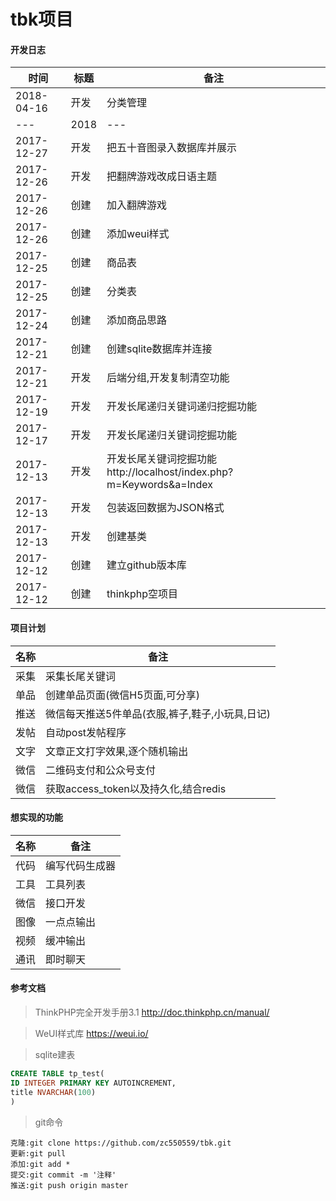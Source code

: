 tbk项目
======

#### 开发日志

时间|标题|备注
---|---|---
2018-04-16|开发|分类管理
---|2018|---
2017-12-27|开发|把五十音图录入数据库并展示
2017-12-26|开发|把翻牌游戏改成日语主题
2017-12-26|创建|加入翻牌游戏
2017-12-26|创建|添加weui样式
2017-12-25|创建|商品表
2017-12-25|创建|分类表
2017-12-24|创建|添加商品思路
2017-12-21|创建|创建sqlite数据库并连接
2017-12-21|开发|后端分组,开发复制清空功能
2017-12-19|开发|开发长尾递归关键词递归挖掘功能
2017-12-17|开发|开发长尾递归关键词挖掘功能
2017-12-13|开发|开发长尾关键词挖掘功能 http://localhost/index.php?m=Keywords&a=Index
2017-12-13|开发|包装返回数据为JSON格式
2017-12-13|开发|创建基类
2017-12-12|创建|建立github版本库
2017-12-12|创建|thinkphp空项目


#### 项目计划

名称|备注
----|---
采集|采集长尾关键词
单品|创建单品页面(微信H5页面,可分享)
推送|微信每天推送5件单品(衣服,裤子,鞋子,小玩具,日记)
发帖|自动post发帖程序
文字|文章正文打字效果,逐个随机输出
微信|二维码支付和公众号支付
微信|获取access_token以及持久化,结合redis

#### 想实现的功能

名称|备注
----|---
代码|编写代码生成器
工具|工具列表
微信|接口开发
图像|一点点输出
视频|缓冲输出
通讯|即时聊天

#### 参考文档

> ThinkPHP完全开发手册3.1 http://doc.thinkphp.cn/manual/

> WeUI样式库 https://weui.io/

> sqlite建表
``` sql
CREATE TABLE tp_test(
ID INTEGER PRIMARY KEY AUTOINCREMENT,
title NVARCHAR(100)
)
```

>git命令
``` git
克隆:git clone https://github.com/zc550559/tbk.git
更新:git pull
添加:git add *
提交:git commit -m '注释'
推送:git push origin master
```